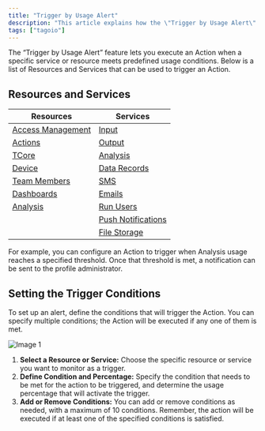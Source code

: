 ```yaml
---
title: "Trigger by Usage Alert"
description: "This article explains how the \"Trigger by Usage Alert\" feature works, lists which TagoIO resources and services can fire usage alerts, and describes how to define the conditions that trigger an action."
tags: ["tagoio"]
---
```

The “Trigger by Usage Alert” feature lets you execute an Action when a specific service or resource meets predefined usage conditions. Below is a list of Resources and Services that can be used to trigger an Action.

## Resources and Services

| Resources | Services |
|---|---|
| [Access Management](/docs/tagoio/tagorun/access-management/) | [Input](/docs/tagoio/profiles/services/data-input-service.md) |
| [Actions](/docs/tagoio/actions/) | [Output](/docs/tagoio/profiles/services/data-output-service.md) |
| [TCore](/docs/tagocore/) | [Analysis](/docs/tagoio/analysis/) |
| [Device](/docs/tagoio/devices/) | [Data Records](/docs/tagoio/profiles/services/data-records.md) |
| [Team Members](/docs/tagoio/profiles/team-management-sharing-your-profile.md) | [SMS](/docs/tagoio/profiles/services/sms-service.md) |
| [Dashboards](/docs/tagoio/dashboards/) | [Emails](/docs/tagoio/profiles/services/e-mail-service.md) |
| [Analysis](/docs/tagoio/analysis/) | [Run Users](/docs/tagoio/profiles/services/end-users-service.md) |
|  | [Push Notifications](/docs/tagoio/profiles/services/notification-service.md) |
|  | [File Storage](/docs/tagoio/profiles/services/file-storage-service.md) |

For example, you can configure an Action to trigger when Analysis usage reaches a specified threshold. Once that threshold is met, a notification can be sent to the profile administrator.

## Setting the Trigger Conditions

To set up an alert, define the conditions that will trigger the Action. You can specify multiple conditions; the Action will be executed if any one of them is met.

![Image 1](/docs_imagem/tagoio/external-17f4f80c.png)

1. **Select a Resource or Service:** Choose the specific resource or service you want to monitor as a trigger.
2. **Define Condition and Percentage:** Specify the condition that needs to be met for the action to be triggered, and determine the usage percentage that will activate the trigger.
3. **Add or Remove Conditions:** You can add or remove conditions as needed, with a maximum of 10 conditions. Remember, the action will be executed if at least one of the specified conditions is satisfied.